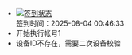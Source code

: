 - [![签到状态](https://github.com/womade/Cloud189-Actions/actions/workflows/main.yml/badge.svg?branch=main)](https://github.com/womade/Cloud189-Actions/actions/workflows/main.yml) <br> 签到时间：2025-08-04 00:46:33
- 开始执行帐号1
- 设备ID不存在，需要二次设备校验

